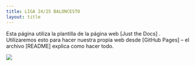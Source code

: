 ```yaml
---
title: LIGA 24/25 BALONCESTO
layout: title
---
```


Esta página utiliza la plantilla de la página web [Just the Docs] . Utilizaremos esto para hacer nuestra propia web desde [GitHub Pages] – el archivo [README] explica como hacer todo. 

<img src="https://www.baskonia.com/wp-content/uploads/2020/03/acb.jpg">
